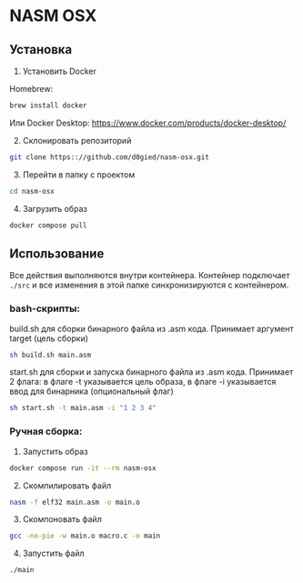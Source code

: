 # NASM OSX

## Установка

1. Установить Docker

Homebrew:
```bash
brew install docker
```
Или  Docker Desktop:
https://www.docker.com/products/docker-desktop/

2. Склонировать репозиторий
```bash
git clone https:://github.com/d0gied/nasm-osx.git
```

3. Перейти в папку с проектом
```bash
cd nasm-osx
```

4. Загрузить образ
```bash
docker compose pull
```

## Использование

Все действия выполняются внутри контейнера. Контейнер подключает `./src` и все изменения в этой папке синхронизируются с контейнером.


### bash-скрипты:
build.sh для сборки бинарного файла из .asm кода. Принимает аргумент target (цель сборки)
```bash
sh build.sh main.asm
```

start.sh для сборки и запуска бинарного файла из .asm кода. Принимает 2 флага: в флаге -t указывается цель образа, в флаге -i указывается ввод для бинарника (опциональный флаг) 
```bash
sh start.sh -t main.asm -i "1 2 3 4"
```

### Ручная сборка:

1. Запустить образ
```bash
docker compose run -it --rm nasm-osx
```

2. Скомпилировать файл
```bash
nasm -f elf32 main.asm -o main.o
```

3. Скомпоновать файл
```bash
gcc -no-pie -w main.o macro.c -o main
```

4. Запустить файл
```bash
./main
```

